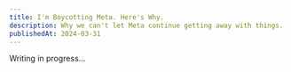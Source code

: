 ```yaml
---
title: I'm Boycotting Meta. Here's Why.
description: Why we can't let Meta continue getting away with things.
publishedAt: 2024-03-31
---
```


Writing in progress...
